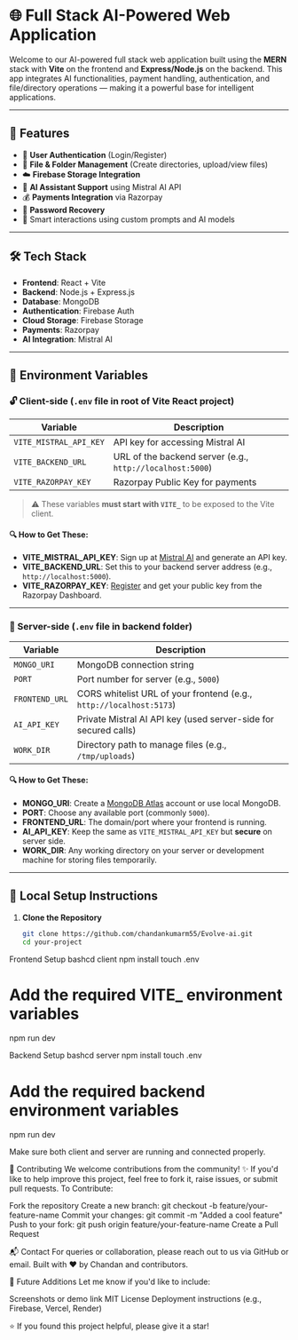 # 🌐 Full Stack AI-Powered Web Application

Welcome to our AI-powered full stack web application built using the **MERN** stack with **Vite** on the frontend and **Express/Node.js** on the backend. This app integrates AI functionalities, payment handling, authentication, and file/directory operations — making it a powerful base for intelligent applications.

---

## 🚀 Features

- 🔐 **User Authentication** (Login/Register)
- 📁 **File & Folder Management** (Create directories, upload/view files)
- ☁️ **Firebase Storage Integration**
- 🤖 **AI Assistant Support** using Mistral AI API
- 💰 **Payments Integration** via Razorpay
- 🔄 **Password Recovery**
- 🧠 Smart interactions using custom prompts and AI models

---

## 🛠️ Tech Stack

- **Frontend**: React + Vite
- **Backend**: Node.js + Express.js
- **Database**: MongoDB
- **Authentication**: Firebase Auth
- **Cloud Storage**: Firebase Storage
- **Payments**: Razorpay
- **AI Integration**: Mistral AI

---

## 🧩 Environment Variables

### 🔓 Client-side (`.env` file in root of Vite React project)

| Variable | Description |
|----------|-------------|
| `VITE_MISTRAL_API_KEY` | API key for accessing Mistral AI |
| `VITE_BACKEND_URL` | URL of the backend server (e.g., `http://localhost:5000`) |
| `VITE_RAZORPAY_KEY` | Razorpay Public Key for payments |

> ⚠️ These variables **must start with `VITE_`** to be exposed to the Vite client.

#### 🔍 How to Get These:
- **VITE_MISTRAL_API_KEY**: Sign up at [Mistral AI](https://mistral.ai/) and generate an API key.
- **VITE_BACKEND_URL**: Set this to your backend server address (e.g., `http://localhost:5000`).
- **VITE_RAZORPAY_KEY**: [Register](https://razorpay.com/) and get your public key from the Razorpay Dashboard.

---

### 🔐 Server-side (`.env` file in backend folder)

| Variable | Description |
|----------|-------------|
| `MONGO_URI` | MongoDB connection string |
| `PORT` | Port number for server (e.g., `5000`) |
| `FRONTEND_URL` | CORS whitelist URL of your frontend (e.g., `http://localhost:5173`) |
| `AI_API_KEY` | Private Mistral AI API key (used server-side for secured calls) |
| `WORK_DIR` | Directory path to manage files (e.g., `/tmp/uploads`) |

#### 🔍 How to Get These:
- **MONGO_URI**: Create a [MongoDB Atlas](https://www.mongodb.com/cloud/atlas) account or use local MongoDB.
- **PORT**: Choose any available port (commonly `5000`).
- **FRONTEND_URL**: The domain/port where your frontend is running.
- **AI_API_KEY**: Keep the same as `VITE_MISTRAL_API_KEY` but **secure** on server side.
- **WORK_DIR**: Any working directory on your server or development machine for storing files temporarily.

---

## 🧪 Local Setup Instructions

1. **Clone the Repository**
   ```bash
   git clone https://github.com/chandankumarm55/Evolve-ai.git
   cd your-project
   ```
Frontend Setup
bashcd client
npm install
touch .env
# Add the required VITE_ environment variables
npm run dev

Backend Setup
bashcd server
npm install
touch .env
# Add the required backend environment variables
npm run dev


Make sure both client and server are running and connected properly.

🙌 Contributing
We welcome contributions from the community! ✨
If you'd like to help improve this project, feel free to fork it, raise issues, or submit pull requests.
To Contribute:

Fork the repository
Create a new branch: git checkout -b feature/your-feature-name
Commit your changes: git commit -m "Added a cool feature"
Push to your fork: git push origin feature/your-feature-name
Create a Pull Request


📬 Contact
For queries or collaboration, please reach out to us via GitHub or email.
Built with ❤️ by Chandan and contributors.

🚀 Future Additions
Let me know if you'd like to include:

Screenshots or demo link
MIT License
Deployment instructions (e.g., Firebase, Vercel, Render)


⭐ If you found this project helpful, please give it a star!
